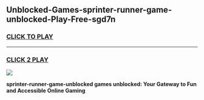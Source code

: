
## Unblocked-Games-sprinter-runner-game-unblocked-Play-Free-sgd7n
<h3>
<a href="https://premium76.site?title=sprinter-runner-game-unblocked&ref=10A">CLICK TO PLAY</a></h3>
<hr>

<h3>
<a href="https://premium76.site?title=sprinter-runner-game-unblocked&ref=10A">CLICK 2 PLAY</a>
  
</h3>

<a href="https://premium76.site?title=sprinter-runner-game-unblocked&ref=10A"><img src="https://clearcache.store/games.png"></a>


**sprinter-runner-game-unblocked games unblocked: Your Gateway to Fun and Accessible Online Gaming**
